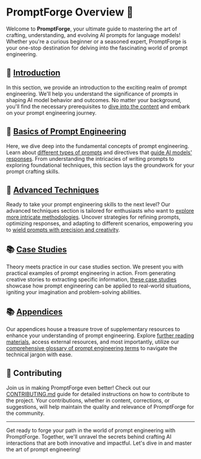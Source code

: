 # PromptForge Overview 🚀

Welcome to **PromptForge**, your ultimate guide to mastering the art of crafting, understanding, and evolving AI prompts for language models! Whether you're a curious beginner or a seasoned expert, PromptForge is your one-stop destination for delving into the fascinating world of prompt engineering.

## 📖 [Introduction](01-overview.md)

In this section, we provide an introduction to the exciting realm of prompt engineering. We'll help you understand the significance of prompts in shaping AI model behavior and outcomes. No matter your background, you'll find the necessary prerequisites to [dive into the content](02-prerequisites.md) and embark on your prompt engineering journey.

## 🧠 [Basics of Prompt Engineering](../basics/01-types-of-prompts.md)

Here, we dive deep into the fundamental concepts of prompt engineering. Learn about [different types of prompts](../basics/01-types-of-prompts.md) and directives that [guide AI models' responses](../basics/02-directives-and-instructions.md). From understanding the intricacies of writing prompts to exploring foundational techniques, this section lays the groundwork for your prompt crafting skills.

## 🚀 [Advanced Techniques](../advanced-techniques/01-contextual-priming.md)

Ready to take your prompt engineering skills to the next level? Our advanced techniques section is tailored for enthusiasts who want to [explore more intricate methodologies](../advanced-techniques/01-contextual-priming.md). Uncover strategies for refining prompts, optimizing responses, and adapting to different scenarios, empowering you to [wield prompts with precision and creativity](../advanced-techniques/02-iterative-refinement.md).

## 📚 [Case Studies](../case-studies/01-case-study-photosynthesis.md)

Theory meets practice in our case studies section. We present you with practical examples of prompt engineering in action. From generating creative stories to extracting specific information, [these case studies](../case-studies/01-case-study-photosynthesis.md) showcase how prompt engineering can be applied to real-world situations, igniting your imagination and problem-solving abilities.

## 📚 [Appendices](../appendices/01-resources.md)

Our appendices house a treasure trove of supplementary resources to enhance your understanding of prompt engineering. Explore [further reading materials](../appendices/02-further-reading.md), access external resources, and most importantly, utilize our [comprehensive glossary of prompt engineering terms](../appendices/03-glossary.md) to navigate the technical jargon with ease.

## 🤝 Contributing

Join us in making PromptForge even better! Check out our [CONTRIBUTING.md](../../CONTRIBUTING.md) guide for detailed instructions on how to contribute to the project. Your contributions, whether in content, corrections, or suggestions, will help maintain the quality and relevance of PromptForge for the community.

---

Get ready to forge your path in the world of prompt engineering with PromptForge. Together, we'll unravel the secrets behind crafting AI interactions that are both innovative and impactful. Let's dive in and master the art of prompt engineering!
